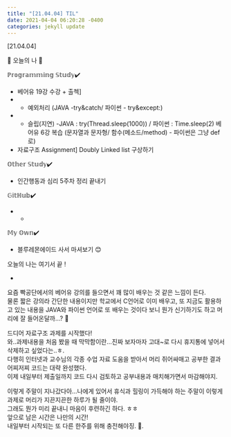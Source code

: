 ```yaml
---
title: "[21.04.04] TIL"
date: 2021-04-04 06:20:28 -0400
categories: jekyll update
---
```


[21.04.04]

🙌 오늘의 나 🙌

ℙ𝕣𝕠𝕘𝕣𝕒𝕞𝕞𝕚𝕟𝕘 𝕊𝕥𝕦𝕕𝕪✔️
- 베어유 19강 수강 + 출첵]
- * 예외처리 (JAVA -try&catch/ 파이썬 - try&except:)
- * 슬립(지연) -JAVA : try(Thread.sleep(1000)) / 파이썬 : Time.sleep(2) 베어유 6강 복습 (문자열과 문자형/ 함수(메소드/method) - 파이썬은 그냥 def로)
- 자료구조 Assignment] Doubly Linked list 구상하기

𝕆𝕥𝕙𝕖𝕣 𝕊𝕥𝕦𝕕𝕪✔️
- 인간행동과 심리 5주차 정리 끝내기

𝔾𝕚𝕥ℍ𝕦𝕓✔️
- -

𝕄𝕪 𝕆𝕨𝕟✔️
- 블루레몬에이드 사서 마셔보기 😊

오늘의 나는 여기서 끝 !

-
요즘 빡공단에서의 베어유 강의를 들으면서 꽤 많이 배우는 것 같은 느낌이 든다.   
물론 짧은 강의라 간단한 내용이지만 학교에서 C언어로 이미 배우고, 또 지금도 활용하고 있는 내용을 JAVA와 파이썬 언어로 또 배우는 것이다 보니 뭔가 신기하기도 하고 머리에 잘 들어온달까…? 🤔


드디어 자료구조 과제를 시작했다!    
와..과제내용을 처음 봤을 때 막막함이란…진짜 보자마자 고대~로 다시 휴지통에 넣어서 삭제하고 싶었다는..ㅎ.   
다행히 인터넷과 교수님의 각종 수업 자료 도움을 받아서 머리 쥐어싸매고 공부한 결과 어찌저찌 코드는 대략 완성했다.    
이제 내일부터 제출일까지 코드 다시 검토하고 공부내용과 매치해가면서 마감해야지.    


이렇게 주말이 지나갔다아…나에게 있어서 휴식과 힐링이 가득해야 하는 주말이 이렇게 과제로 머리가 지끈지끈한 하루가 될 줄이야.   
그래도 뭔가 미리 끝내니 마음이 후련하긴 하다. ㅎㅎ     
앞으로 남은 시간은 나만의 시간!    
내일부터 시작되는 또 다른 한주를 위해 충전해야징. 🌸.    
